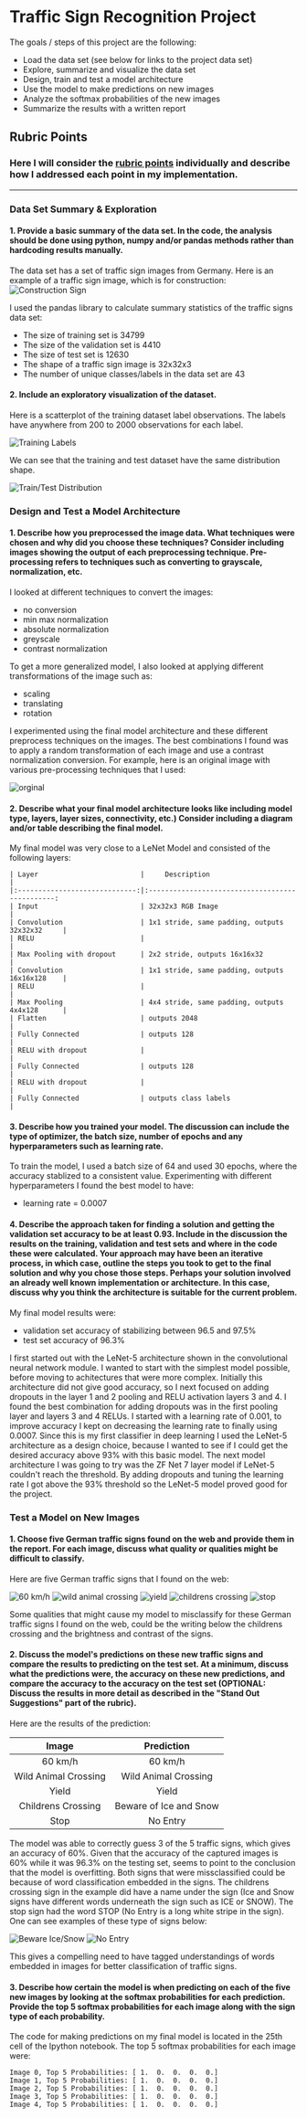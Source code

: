 # **Traffic Sign Recognition Project** 

The goals / steps of this project are the following:
* Load the data set (see below for links to the project data set)
* Explore, summarize and visualize the data set
* Design, train and test a model architecture
* Use the model to make predictions on new images
* Analyze the softmax probabilities of the new images
* Summarize the results with a written report


[//]: # (Image References)

[image1]: ./examples/construction.png "Construction Sign"
[image2]: ./examples/training_labels.png "Training Labels"
[image3]: ./examples/train_test.png "Train/Test Distribution"
[image4]: ./examples/image.png "Pre-Process Images"
[timage1]: ./german_images/60.jpg "Traffic Sign: 60 km/h"
[timage2]: ./german_images/wild_animals.jpg "Traffic Sign: wild animal crossing"
[timage3]: ./german_images/give_way.jpg "Traffic Sign: yield"
[timage4]: ./german_images/kinder.jpg "Traffic Sign: childrens crossing"
[timage5]: ./german_images/stop.jpg "Traffic Sign: stop sign"
[eimage1]: ./other_images/beware_ice_snow.jpg "Beware Ice/Snow"
[eimage2]: ./other_images/no_entry.jpg "No Entry"

## Rubric Points
### Here I will consider the [rubric points](https://review.udacity.com/#!/rubrics/481/view) individually and describe how I addressed each point in my implementation.  

---

### Data Set Summary & Exploration

#### 1. Provide a basic summary of the data set. In the code, the analysis should be done using python, numpy and/or pandas methods rather than hardcoding results manually.

The data set has a set of traffic sign images from Germany. Here is 
an example of a traffic sign image, which is for construction:
![Construction Sign][image1]

I used the pandas library to calculate summary statistics of the traffic
signs data set:

* The size of training set is 34799
* The size of the validation set is 4410
* The size of test set is 12630
* The shape of a traffic sign image is 32x32x3
* The number of unique classes/labels in the data set are 43

#### 2. Include an exploratory visualization of the dataset.

Here is a scatterplot of the training dataset label observations. The
labels have anywhere from 200 to 2000 observations for each label.

![Training Labels][image2]

We can see that the training and test dataset have the same distribution shape.

![Train/Test Distribution][image3]

### Design and Test a Model Architecture

#### 1. Describe how you preprocessed the image data. What techniques were chosen and why did you choose these techniques? Consider including images showing the output of each preprocessing technique. Pre-processing refers to techniques such as converting to grayscale, normalization, etc. 

I looked at different techniques to convert the images: 
* no conversion
* min max normalization
* absolute normalization
* greyscale
* contrast normalization

To get a more generalized model, I also looked at applying different transformations of the image such as:
* scaling
* translating
* rotation

I experimented using the final model architecture and these different preprocess techniques on the images.
The best combinations I found was to apply a random transformation of each image and use a contrast
normalization conversion. For example, here is an original image with various pre-processing 
techniques that I used:

![orginal][image4]

#### 2. Describe what your final model architecture looks like including model type, layers, layer sizes, connectivity, etc.) Consider including a diagram and/or table describing the final model.

My final model was very close to a LeNet Model and consisted of the following layers:

```
| Layer                         |     Description                                |
|:-----------------------------:|:-----------------------------------------------:
| Input                         | 32x32x3 RGB Image                              |
| Convolution                   | 1x1 stride, same padding, outputs 32x32x32     |
| RELU                          |                                                |
| Max Pooling with dropout      | 2x2 stride, outputs 16x16x32                   |
| Convolution                   | 1x1 stride, same padding, outputs 16x16x128    |
| RELU                          |                                                |
| Max Pooling                   | 4x4 stride, same padding, outputs 4x4x128      |
| Flatten                       | outputs 2048                                   |
| Fully Connected               | outputs 128                                    |
| RELU with dropout             |                                                |
| Fully Connected               | outputs 128                                    |
| RELU with dropout             |                                                |
| Fully Connected               | outputs class labels                           |
```
				
#### 3. Describe how you trained your model. The discussion can include the type of optimizer, the batch size, number of epochs and any hyperparameters such as learning rate.

To train the model, I used a batch size of 64 and used 30 epochs, where the accuracy stablized to a 
consistent value. Experimenting with different hyperparameters I found the best model to have:
* learning rate = 0.0007

#### 4. Describe the approach taken for finding a solution and getting the validation set accuracy to be at least 0.93. Include in the discussion the results on the training, validation and test sets and where in the code these were calculated. Your approach may have been an iterative process, in which case, outline the steps you took to get to the final solution and why you chose those steps. Perhaps your solution involved an already well known implementation or architecture. In this case, discuss why you think the architecture is suitable for the current problem.

My final model results were:
* validation set accuracy of stabilizing between 96.5 and 97.5% 
* test set accuracy of 96.3%

I first started out with the LeNet-5 architecture shown in the convolutional neural network module. I wanted to start with the simplest model possible, before
moving to achitectures that were more complex. Initially this architecture did not give good accuracy, so I next focused on adding dropouts in the layer 1 and
2 pooling and RELU activation layers 3 and 4. I found the best combination for adding dropouts was in the first pooling layer and layers 3 and 4 RELUs. I started with
a learning rate of 0.001, to improve accuracy I kept on decreasing the learning rate to finally using 0.0007. Since this is my first classifier in deep learning I
used the LeNet-5 architecture as a design choice, because I wanted to see if I could get the desired accuracy above 93% with this basic model. The next model
architecture I was going to try was the ZF Net 7 layer model if LeNet-5 couldn't reach the threshold. By adding dropouts and tuning the learning rate I got above 
the 93% threshold so the LeNet-5 model proved good for the project. 
 
### Test a Model on New Images

#### 1. Choose five German traffic signs found on the web and provide them in the report. For each image, discuss what quality or qualities might be difficult to classify.

Here are five German traffic signs that I found on the web:

![60 km/h][timage1] ![wild animal crossing][timage2] ![yield][timage3] 
![childrens crossing][timage4] ![stop][timage5]

Some qualities that might cause my model to misclassify for these German traffic signs I found on the web, could be the writing below
the childrens crossing and the brightness and contrast of the signs.

#### 2. Discuss the model's predictions on these new traffic signs and compare the results to predicting on the test set. At a minimum, discuss what the predictions were, the accuracy on these new predictions, and compare the accuracy to the accuracy on the test set (OPTIONAL: Discuss the results in more detail as described in the "Stand Out Suggestions" part of the rubric).

Here are the results of the prediction:

| Image			| Prediction	        					
|:---------------------:|:---------------------------------------------:
| 60 km/h      		| 60 km/h   						
| Wild Animal Crossing 	| Wild Animal Crossing 									
| Yield                 | Yield											
| Childrens Crossing	| Beware of Ice and Snow					 				
| Stop			| No Entry      							


The model was able to correctly guess 3 of the 5 traffic signs, which gives an accuracy of 60%. Given that the accuracy of the captured images is
60% while it was 96.3% on the testing set, seems to point to the conclusion that the model is overfitting. Both signs that were missclassified could
be because of word classification embedded in the signs. The childrens crossing sign in the example did have a name under the sign (Ice and Snow signs have different words underneath the sign such as ICE or SNOW). The stop sign had the word STOP (No Entry is a long white stripe in the sign). One can see examples of these type of signs below: 

![Beware Ice/Snow][eimage1] ![No Entry][eimage2]

This gives a compelling need to have tagged understandings of words
embedded in images for better classification of traffic signs. 

#### 3. Describe how certain the model is when predicting on each of the five new images by looking at the softmax probabilities for each prediction. Provide the top 5 softmax probabilities for each image along with the sign type of each probability. 

The code for making predictions on my final model is located in the 25th cell of the Ipython notebook. The top 5 softmax probabilities for 
each image were:
```
Image 0, Top 5 Probabilities: [ 1.  0.  0.  0.  0.]
Image 1, Top 5 Probabilities: [ 1.  0.  0.  0.  0.]
Image 2, Top 5 Probabilities: [ 1.  0.  0.  0.  0.]
Image 3, Top 5 Probabilities: [ 1.  0.  0.  0.  0.]
Image 4, Top 5 Probabilities: [ 1.  0.  0.  0.  0.]
```
